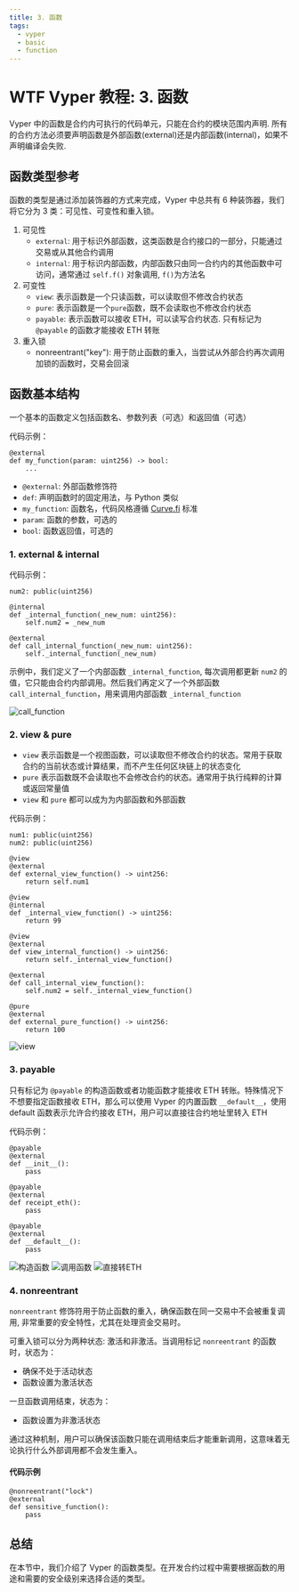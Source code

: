 ```yaml
---
title: 3. 函数
tags:
  - vyper
  - basic
  - function 
---
```


# WTF Vyper 教程: 3. 函数

Vyper 中的函数是合约内可执行的代码单元，只能在合约的模块范围内声明. 所有的合约方法必须要声明函数是外部函数(external)还是内部函数(internal)，如果不声明编译会失败.

## 函数类型参考

函数的类型是通过添加装饰器的方式来完成，Vyper 中总共有 6 种装饰器，我们将它分为 3 类：可见性、可变性和重入锁。

1. 可见性
   - `external`: 用于标识外部函数，这类函数是合约接口的一部分，只能通过交易或从其他合约调用 ​
   - `internal`: 用于标识内部函数，内部函数只由同一合约内的其他函数中可访问，通常通过 `self.f()` 对象调用, `f()`为方法名 ​
2. 可变性
   - `view`: 表示函数是一个只读函数，可以读取但不修改合约状态
   - `pure`: 表示函数是一个`pure`函数，既不会读取也不修改合约状态
   - `payable`: 表示函数可以接收 ETH，可以读写合约状态. 只有标记为 `@payable` 的函数才能接收 ETH 转账
3. 重入锁
   - nonreentrant("key"): 用于防止函数的重入，当尝试从外部合约再次调用加锁的函数时，交易会回滚

## 函数基本结构

一个基本的函数定义包括函数名、参数列表（可选）和返回值（可选）

代码示例：

```
@external
def my_function(param: uint256) -> bool:
    ...
```

- `@external`: 外部函数修饰符
- `def`: 声明函数时的固定用法，与 Python 类似
- `my_function`: 函数名，代码风格遵循 [Curve.fi](https://curve.readthedocs.io/guide-code-style.html) 标准
- `param`: 函数的参数，可选的
- `bool`: 函数返回值，可选的

### 1. external & internal

代码示例：

```
num2: public(uint256)

@internal
def _internal_function(_new_num: uint256):
	self.num2 = _new_num

@external
def call_internal_function(_new_num: uint256):
	self._internal_function(_new_num)
```

示例中，我们定义了一个内部函数 `_internal_function`, 每次调用都更新 `num2` 的值，它只能由合约内部调用。然后我们再定义了一个外部函数 `call_internal_function`，用来调用内部函数 `_internal_function`

![call_function](./image/call.png)

### 2. view & pure

- `view` 表示函数是一个视图函数，可以读取但不修改合约的状态。常用于获取合约的当前状态或计算结果，而不产生任何区块链上的状态变化
- `pure` 表示函数既不会读取也不会修改合约的状态。通常用于执行纯粹的计算或返回常量值 ​
- `view` 和 `pure` 都可以成为为内部函数和外部函数

代码示例：

```
num1: public(uint256)
num2: public(uint256)

@view
@external
def external_view_function() -> uint256:
	return self.num1

@view
@internal
def _internal_view_function() -> uint256:
	return 99

@view
@external
def view_internal_function() -> uint256:
	return self._internal_view_function()

@external
def call_internal_view_function():
	self.num2 = self._internal_view_function()

@pure
@external
def external_pure_function() -> uint256:
	return 100
```

![view](./image/view.png)

### 3. payable

只有标记为 `@payable` 的构造函数或者功能函数才能接收 ETH 转账。特殊情况下不想要指定函数接收 ETH，那么可以使用 Vyper 的内置函数 `__default__`，使用 default 函数表示允许合约接收 ETH，用户可以直接往合约地址里转入 ETH

代码示例：

```
@payable
@external
def __init__():
	pass

@payable
@external
def receipt_eth():
	pass

@payable
@external
def __default__():
	pass
```

![构造函数](./image/eth1.png)
![调用函数](./image/eth2.png)
![直接转ETH](./image/eth3.png)

### 4. nonreentrant

`nonreentrant` 修饰符用于防止函数的重入，确保函数在同一交易中不会被重复调用, 非常重要的安全特性，尤其在处理资金交易时。

可重入锁可以分为两种状态: 激活和非激活。当调用标记 `nonreentrant` 的函数时，状态为：

- 确保不处于活动状态
- 函数设置为激活状态

一旦函数调用结束，状态为：

- 函数设置为非激活状态

通过这种机制，用户可以确保该函数只能在调用结束后才能重新调用，这意味着无论执行什么外部调用都不会发生重入。

#### 代码示例

```
@nonreentrant("lock")
@external
def sensitive_function():
    pass
```

## 总结

 在本节中，我们介绍了 Vyper 的函数类型。在开发合约过程中需要根据函数的用途和需要的安全级别来选择合适的类型。
